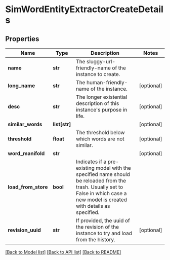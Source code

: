 # SimWordEntityExtractorCreateDetails

## Properties
Name | Type | Description | Notes
------------ | ------------- | ------------- | -------------
**name** | **str** | The sluggy-url-friendly-name of the instance to create. | 
**long_name** | **str** | The human-friendly-name of the instance. | [optional] 
**desc** | **str** | The longer existential description of this instance&#39;s purpose in life. | [optional] 
**similar_words** | **list[str]** |  | [optional] 
**threshold** | **float** | The threshold below which words are not similar. | [optional] 
**word_manifold** | **str** |  | [optional] 
**load_from_store** | **bool** | Indicates if a pre-existing model with the specified name should be reloaded from the trash. Usually set to False in which case a new model is created with details as specified. | 
**revision_uuid** | **str** | If provided, the uuid of the revision of the instance to try and load from the history. | [optional] 

[[Back to Model list]](../README.md#documentation-for-models) [[Back to API list]](../README.md#documentation-for-api-endpoints) [[Back to README]](../README.md)


